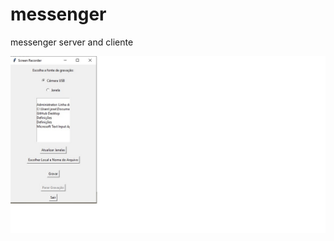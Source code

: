 # messenger
 messenger server and cliente
 
 
 
 ![Texto alternativo](https://github.com/0joseDark/recorder-screen-or-camera/blob/main/images/tools/recorder-screen-or-camera.jpg)
